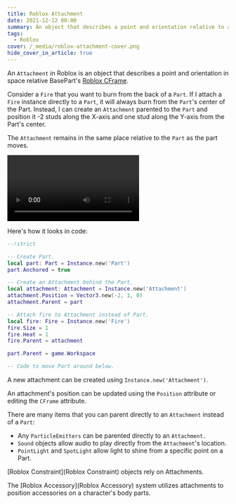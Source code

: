 ```yaml
---
title: Roblox Attachment
date: 2021-12-12 00:00
summary: An object that describes a point and orientation relative to a BasePart
tags:
  - Roblox
cover: /_media/roblox-attachment-cover.png
hide_cover_in_article: true
---
```


An `Attachment` in Roblox is an object that describes a point and orientation in space relative BasePart's [Roblox CFrame](roblox-cframe.md).

Consider a `Fire` that you want to burn from the back of a `Part`. If I attach a `Fire` instance directly to a `Part`, it will always burn from the `Part`'s center of the Part. Instead, I can create an `Attachment` parented to the `Part` and position it -2 studs along the X-axis and one stud along the Y-axis from the Part's center.

The `Attachment` remains in the same place relative to the `Part` as the part moves.

<video controls loop autoplay><source src="/_media/roblox-attachment-low.mp4" type="video/mp4"></video>

Here's how it looks in code:

```lua
--!strict

-- Create Part.
local part: Part = Instance.new('Part')
part.Anchored = true

-- Create an Attachment behind the Part.
local attachment: Attachment = Instance.new('Attachment')
attachment.Position = Vector3.new(-2, 1, 0)
attachment.Parent = part

-- Attach fire to Attachment instead of Part.
local fire: Fire = Instance.new('Fire')
fire.Size = 1
fire.Heat = 1
fire.Parent = attachment

part.Parent = game.Workspace

-- Code to move Part around below.
```

A new attachment can be created using `Instance.new('Attachment')`.

An attachment's position can be updated using the `Position` attribute or editing the `CFrame` attribute.

There are many items that you can parent directly to an `Attachment` instead of a `Part`:

* Any `ParticleEmitters` can be parented directly to an `Attachment.`
* `Sound` objects allow audio to play directly from the `Attachment`'s location.
* `PointLight` and `SpotLight` allow light to shine from a specific point on a Part.

[Roblox Constraint](Roblox Constraint) objects rely on Attachments.

The [Roblox Accessory](Roblox Accessory) system utilizes attachments to position accessories on a character's body parts.
